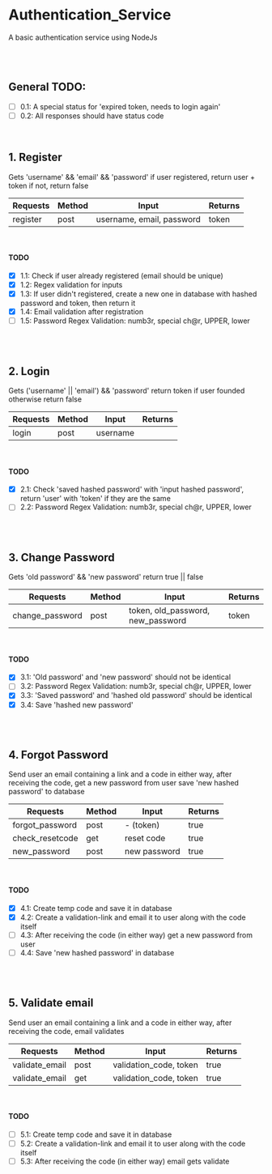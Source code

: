 # Authentication_Service
A basic authentication service using NodeJs

<br/>
<br/>

## General TODO:
- [ ] 0.1: A special status for 'expired token, needs to login again'
- [ ] 0.2: All responses should have status code

<br/>

## 1. Register
Gets 'username' && 'email' && 'password'
if user registered, return user + token
if not, return false

Requests           |    Method      |     Input                         |   Returns
-------------------|----------------|-----------------------------------|------------------
register           |    post        |    username, email, password      |  token || false

<br/>

#### TODO
- [x] 1.1: Check if user already registered (email should be unique)
- [x] 1.2: Regex validation for inputs
- [x] 1.3: If user didn't registered, create a new one in database with hashed password and token, then return it
- [x] 1.4: Email validation after registration
- [ ] 1.5: Password Regex Validation: numb3r, special ch@r, UPPER, lower

<br/>
<br/>

## 2. Login
Gets ('username' || 'email') && 'password'
return token if user founded
otherwise return false

Requests           |    Method      |     Input                         |   Returns
-------------------|----------------|-----------------------------------|------------------
login              |    post        |    username || email, password    |  token || false

<br/>

#### TODO
- [x] 2.1: Check 'saved hashed password' with 'input hashed password', return 'user' with 'token' if they are the same
- [ ] 2.2: Password Regex Validation: numb3r, special ch@r, UPPER, lower

<br/>
<br/>

## 3. Change Password
Gets 'old password' && 'new password'
return true || false

Requests           |    Method      |     Input                             |   Returns
-------------------|----------------|---------------------------------------|------------------
change_password    |    post        |    token, old_password, new_password  |  token || false


<br/>

#### TODO
- [x] 3.1: 'Old password' and 'new password' should not be identical
- [ ] 3.2: Password Regex Validation: numb3r, special ch@r, UPPER, lower
- [x] 3.3: 'Saved password' and 'hashed old password' should be identical
- [x] 3.4: Save 'hashed new password'

<br/>
<br/>

## 4. Forgot Password
Send user an email containing a link and a code
in either way, after receiving the code, get a new password from user
save 'new hashed password' to database

Requests           |    Method      |     Input        |   Returns
-------------------|----------------|------------------|------------------
forgot_password    |    post        |    - (token)     |  true || false
check_resetcode    |    get         |    reset code    |  true || false
new_password       |    post        |    new password  |  true || false

<br/>

#### TODO
- [x] 4.1: Create temp code and save it in database
- [x] 4.2: Create a validation-link and email it to user along with the code itself
- [ ] 4.3: After receiving the code (in either way) get a new password from user
- [ ] 4.4: Save 'new hashed password' in database

<br/>
<br/>

## 5. Validate email
Send user an email containing a link and a code
in either way, after receiving the code, email validates

Requests           |    Method      |     Input                     |   Returns
-------------------|----------------|-------------------------------|------------------
validate_email     |    post        |    validation_code, token     |  true || false
validate_email     |    get         |    validation_code, token     |  true || false

<br/>

#### TODO
- [ ] 5.1: Create temp code and save it in database
- [ ] 5.2: Create a validation-link and email it to user along with the code itself
- [ ] 5.3: After receiving the code (in either way) email gets validate

